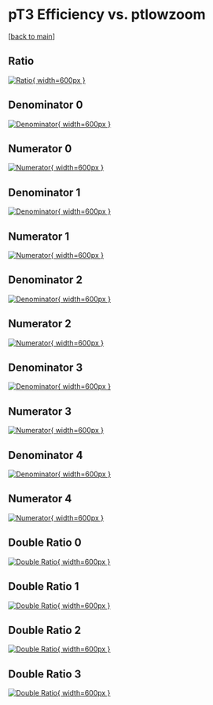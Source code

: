 # pT3 Efficiency vs. ptlowzoom

[[back to main](./)]



## Ratio

[![Ratio](../mtv/var/pT3_base_321_-1_eff_ptlowzoom.png){ width=600px }](../mtv/var/pT3_base_321_-1_eff_ptlowzoom.pdf)

## Denominator 0

[![Denominator](../mtv/den/pT3_base_321_-1_eff_ptlowzoom_den0.png){ width=600px }](../mtv/den/pT3_base_321_-1_eff_ptlowzoom_den0.pdf)

## Numerator 0

[![Numerator](../mtv/num/pT3_base_321_-1_eff_ptlowzoom_num0.png){ width=600px }](../mtv/num/pT3_base_321_-1_eff_ptlowzoom_num0.pdf)

## Denominator 1

[![Denominator](../mtv/den/pT3_base_321_-1_eff_ptlowzoom_den1.png){ width=600px }](../mtv/den/pT3_base_321_-1_eff_ptlowzoom_den1.pdf)

## Numerator 1

[![Numerator](../mtv/num/pT3_base_321_-1_eff_ptlowzoom_num1.png){ width=600px }](../mtv/num/pT3_base_321_-1_eff_ptlowzoom_num1.pdf)

## Denominator 2

[![Denominator](../mtv/den/pT3_base_321_-1_eff_ptlowzoom_den2.png){ width=600px }](../mtv/den/pT3_base_321_-1_eff_ptlowzoom_den2.pdf)

## Numerator 2

[![Numerator](../mtv/num/pT3_base_321_-1_eff_ptlowzoom_num2.png){ width=600px }](../mtv/num/pT3_base_321_-1_eff_ptlowzoom_num2.pdf)

## Denominator 3

[![Denominator](../mtv/den/pT3_base_321_-1_eff_ptlowzoom_den3.png){ width=600px }](../mtv/den/pT3_base_321_-1_eff_ptlowzoom_den3.pdf)

## Numerator 3

[![Numerator](../mtv/num/pT3_base_321_-1_eff_ptlowzoom_num3.png){ width=600px }](../mtv/num/pT3_base_321_-1_eff_ptlowzoom_num3.pdf)

## Denominator 4

[![Denominator](../mtv/den/pT3_base_321_-1_eff_ptlowzoom_den4.png){ width=600px }](../mtv/den/pT3_base_321_-1_eff_ptlowzoom_den4.pdf)

## Numerator 4

[![Numerator](../mtv/num/pT3_base_321_-1_eff_ptlowzoom_num4.png){ width=600px }](../mtv/num/pT3_base_321_-1_eff_ptlowzoom_num4.pdf)

## Double Ratio 0

[![Double Ratio](../mtv/ratio/pT3_base_321_-1_eff_ptlowzoom_ratio0.png){ width=600px }](../mtv/ratio/pT3_base_321_-1_eff_ptlowzoom_ratio0.pdf)

## Double Ratio 1

[![Double Ratio](../mtv/ratio/pT3_base_321_-1_eff_ptlowzoom_ratio1.png){ width=600px }](../mtv/ratio/pT3_base_321_-1_eff_ptlowzoom_ratio1.pdf)

## Double Ratio 2

[![Double Ratio](../mtv/ratio/pT3_base_321_-1_eff_ptlowzoom_ratio2.png){ width=600px }](../mtv/ratio/pT3_base_321_-1_eff_ptlowzoom_ratio2.pdf)

## Double Ratio 3

[![Double Ratio](../mtv/ratio/pT3_base_321_-1_eff_ptlowzoom_ratio3.png){ width=600px }](../mtv/ratio/pT3_base_321_-1_eff_ptlowzoom_ratio3.pdf)

